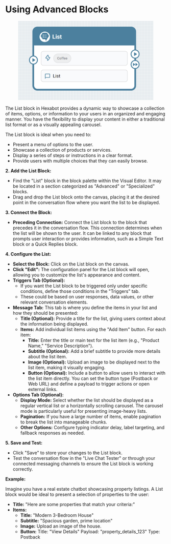 # Using Advanced Blocks

<figure><img src="../../.gitbook/assets/image (5).png" alt=""><figcaption></figcaption></figure>

The List block in Hexabot provides a dynamic way to showcase a collection of items, options, or information to your users in an organized and engaging manner. You have the flexibility to display your content in either a traditional list format or as a visually appealing carousel.

The List block is ideal when you need to:

* Present a menu of options to the user.
* Showcase a collection of products or services.
* Display a series of steps or instructions in a clear format.
* Provide users with multiple choices that they can easily browse.



**2. Add the List Block:**

* Find the "List" block in the block palette within the Visual Editor. It may be located in a section categorized as "Advanced" or "Specialized" blocks.
* Drag and drop the List block onto the canvas, placing it at the desired point in the conversation flow where you want the list to be displayed.

**3. Connect the Block:**

* **Preceding Connection:** Connect the List block to the block that precedes it in the conversation flow. This connection determines when the list will be shown to the user. It can be linked to any block that prompts user interaction or provides information, such as a Simple Text block or a Quick Replies block.

**4. Configure the List:**

* **Select the Block:** Click on the List block on the canvas.
* **Click "Edit":** The configuration panel for the List block will open, allowing you to customize the list's appearance and content.
* **Triggers Tab (Optional):**
  * If you want the List block to be triggered only under specific conditions, define those conditions in the "Triggers" tab.
  * These could be based on user responses, data values, or other relevant conversation elements.
* **Message Tab:** This tab is where you define the items in your list and how they should be presented:
  * **Title (Optional):** Provide a title for the list, giving users context about the information being displayed.
  * **Items:** Add individual list items using the "Add Item" button. For each item:
    * **Title:** Enter the title or main text for the list item (e.g., "Product Name," "Service Description").
    * **Subtitle (Optional):** Add a brief subtitle to provide more details about the list item.
    * **Image (Optional):** Upload an image to be displayed next to the list item, making it visually engaging.
    * **Button (Optional):** Include a button to allow users to interact with the list item directly. You can set the button type (Postback or Web URL) and define a payload to trigger actions or open external links.
* **Options Tab (Optional):**
  * **Display Mode:** Select whether the list should be displayed as a regular vertical list or a horizontally scrolling carousel. The carousel mode is particularly useful for presenting image-heavy lists.
  * **Pagination:** If you have a large number of items, enable pagination to break the list into manageable chunks.
  * **Other Options:** Configure typing indicator delay, label targeting, and fallback responses as needed.

**5. Save and Test:**

* Click "Save" to store your changes to the List block.
* Test the conversation flow in the "Live Chat Tester" or through your connected messaging channels to ensure the List block is working correctly.

**Example:**

Imagine you have a real estate chatbot showcasing property listings. A List block would be ideal to present a selection of properties to the user:

* **Title:** "Here are some properties that match your criteria:"
* **Items:**
  * **Title:** "Modern 3-Bedroom House"
  * **Subtitle:** "Spacious garden, prime location"
  * **Image:** Upload an image of the house.
  * **Button:** Title: "View Details" Payload: "property\_details\_123" Type: Postback
